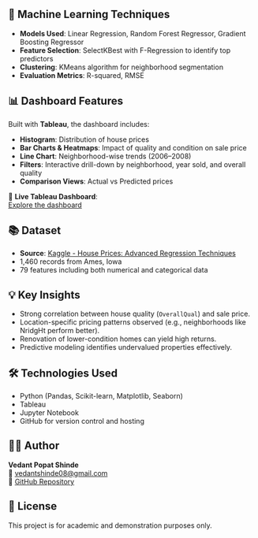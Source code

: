 
## 🧠 Machine Learning Techniques
- **Models Used**: Linear Regression, Random Forest Regressor, Gradient Boosting Regressor
- **Feature Selection**: SelectKBest with F-Regression to identify top predictors
- **Clustering**: KMeans algorithm for neighborhood segmentation
- **Evaluation Metrics**: R-squared, RMSE

## 📊 Dashboard Features
Built with **Tableau**, the dashboard includes:
- **Histogram**: Distribution of house prices
- **Bar Charts & Heatmaps**: Impact of quality and condition on sale price
- **Line Chart**: Neighborhood-wise trends (2006–2008)
- **Filters**: Interactive drill-down by neighborhood, year sold, and overall quality
- **Comparison Views**: Actual vs Predicted prices

🔗 **Live Tableau Dashboard**:  
[Explore the dashboard](https://public.tableau.com/views/Assignment2_17499108560540/Dashboard)

## 📚 Dataset
- **Source**: [Kaggle - House Prices: Advanced Regression Techniques](https://www.kaggle.com/competitions/house-prices-advanced-regression-techniques)
- 1,460 records from Ames, Iowa
- 79 features including both numerical and categorical data

## 💡 Key Insights
- Strong correlation between house quality (`OverallQual`) and sale price.
- Location-specific pricing patterns observed (e.g., neighborhoods like NridgHt perform better).
- Renovation of lower-condition homes can yield high returns.
- Predictive modeling identifies undervalued properties effectively.

## 🛠️ Technologies Used
- Python (Pandas, Scikit-learn, Matplotlib, Seaborn)
- Tableau
- Jupyter Notebook
- GitHub for version control and hosting

## 👨‍💻 Author
**Vedant Popat Shinde**  
📧 vedantshinde08@gmail.com  
🔗 [GitHub Repository](https://github.com/vedantshinde08/Real-Estate-Market-Analysis)

## 📄 License
This project is for academic and demonstration purposes only.
